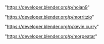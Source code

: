 "https://developer.blender.org/p/hoian9"

"https://developer.blender.org/p/morritzio"

"https://developer.blender.org/p/kevin.curry"

"https://developer.blender.org/p/morpeatar"

 
 
